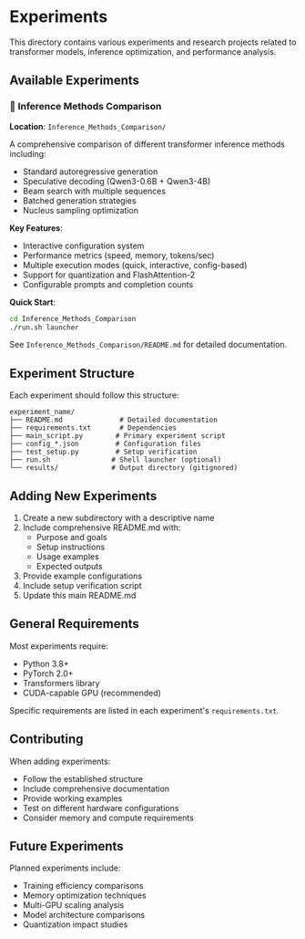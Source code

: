 # Experiments

This directory contains various experiments and research projects related to transformer models, inference optimization, and performance analysis.

## Available Experiments

### 🚀 Inference Methods Comparison

**Location**: `Inference_Methods_Comparison/`

A comprehensive comparison of different transformer inference methods including:
- Standard autoregressive generation
- Speculative decoding (Qwen3-0.6B + Qwen3-4B)
- Beam search with multiple sequences
- Batched generation strategies
- Nucleus sampling optimization

**Key Features**:
- Interactive configuration system
- Performance metrics (speed, memory, tokens/sec)
- Multiple execution modes (quick, interactive, config-based)
- Support for quantization and FlashAttention-2
- Configurable prompts and completion counts

**Quick Start**:
```bash
cd Inference_Methods_Comparison
./run.sh launcher
```

See `Inference_Methods_Comparison/README.md` for detailed documentation.

## Experiment Structure

Each experiment should follow this structure:
```
experiment_name/
├── README.md              # Detailed documentation
├── requirements.txt       # Dependencies
├── main_script.py        # Primary experiment script
├── config_*.json         # Configuration files
├── test_setup.py         # Setup verification
├── run.sh               # Shell launcher (optional)
└── results/             # Output directory (gitignored)
```

## Adding New Experiments

1. Create a new subdirectory with a descriptive name
2. Include comprehensive README.md with:
   - Purpose and goals
   - Setup instructions
   - Usage examples
   - Expected outputs
3. Provide example configurations
4. Include setup verification script
5. Update this main README.md

## General Requirements

Most experiments require:
- Python 3.8+
- PyTorch 2.0+
- Transformers library
- CUDA-capable GPU (recommended)

Specific requirements are listed in each experiment's `requirements.txt`.

## Contributing

When adding experiments:
- Follow the established structure
- Include comprehensive documentation
- Provide working examples
- Test on different hardware configurations
- Consider memory and compute requirements

## Future Experiments

Planned experiments include:
- Training efficiency comparisons
- Memory optimization techniques
- Multi-GPU scaling analysis
- Model architecture comparisons
- Quantization impact studies
